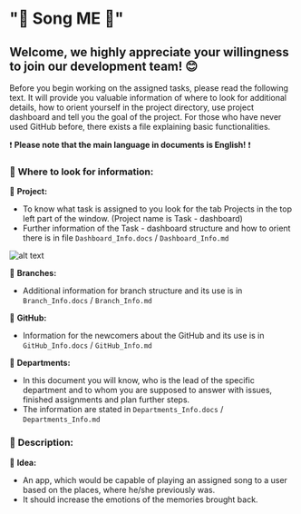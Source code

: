 # "🎵 Song ME 🎵"

## **Welcome, we highly appreciate your willingness to join our development team!** 😊

Before you begin working on the assigned tasks, please read the
following text. It will provide you valuable information of where to
look for additional details, how to orient yourself in the project
directory, use project dashboard and tell you the goal of the project.
For those who have never used GitHub before, there exists a file
explaining basic functionalities.

❗️ **Please note that the main language in documents is English!** ❗️

### 🔶 **Where to look for information:**

🔷 **Project:**
- To know what task is assigned to you look for the tab Projects in the top left part of the window. (Project name is Task - dashboard)
- Further information of the Task - dashboard structure and how to orient there is in file `Dashboard_Info.docs` / `Dashboard_Info.md`

![alt text](https://github.com/Erikki123/Temp_Song-me/blob/main/images/project_screenshot.png)

🔷 **Branches:**
- Additional information for branch structure and its use is in `Branch_Info.docs` / `Branch_Info.md`

🔷 **GitHub:**
- Information for the newcomers about the GitHub and its use is in `GitHub_Info.docs` / `GitHub_Info.md`

🔷 **Departments:**
- In this document you will know, who is the lead of the specific department and to whom you are supposed to answer with issues, finished assignments and plan further steps.
- The information are stated in `Departments_Info.docs` / `Departments_Info.md`

### 🔶 **Description:**

🔷 **Idea:**
- An app, which would be capable of playing an assigned song to a user based on the places, where he/she previously was.
- It should increase the emotions of the memories brought back.
